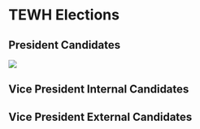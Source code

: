 # TEWH Elections
## President Candidates

[![](https://github.com/TEWH/TEWH-Election-Website/blob/main/Photos/dark%20globe.png)](https://youtu.be/WEcx6IOqV84)

## Vice President Internal Candidates


## Vice President External Candidates


